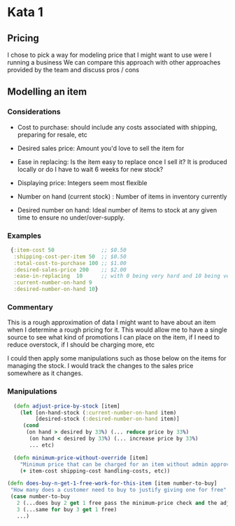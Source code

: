 # Kata 1

## Pricing

  I chose to pick a way for modeling price that I might want to use were
  I running a business We can compare this approach with other
  approaches provided by the team and discuss pros / cons


## Modelling an item


### Considerations


  - Cost to purchase: should include any costs associated with shipping,
    preparing for resale, etc
    
  - Desired sales price: Amount you'd love to sell the item for
  
  - Ease in replacing: Is the item easy to replace once I sell it? It is
    produced locally or do I have to wait 6 weeks for new stock?
    
  - Displaying price: Integers seem most flexible
  
  - Number on hand (current stock) : Number of items in inventory
    currently
    
  - Desired number on hand: Ideal number of items to stock at any given
    time to ensure no under/over-supply.


### Examples

  ```clj
   {:item-cost 50               ;; $0.50
    :shipping-cost-per-item 50  ;; $0.50
    :total-cost-to-purchase 100 ;; $1.00
    :desired-sales-price 200    ;; $2.00
    :ease-in-replacing  10      ;; with 0 being very hard and 10 being very easy    
    :current-number-on-hand 9
    :desired-number-on-hand 10}
  ```

### Commentary

  This is a rough approximation of data I might want to have about an
  item when I determine a rough pricing for it.  This would allow me to
  have a single source to see what kind of promotions I can place on the
  item, if I need to reduce overstock, if I should be charging more, etc

  I could then apply some manipulations such as those below on the items
  for managing the stock.  I would track the changes to the sales price
  somewhere as it changes.

### Manipulations

 ```clj
   (defn adjust-price-by-stock [item]
     (let [on-hand-stock (:current-number-on-hand item)
          [desired-stock (:desired-number-on-hand item)]
      (cond 
       (on hand > desired by 33%) (... reduce price by 33%)
        (on hand < desired by 33%) (... increase price by 33%)
        ... etc)
```
```clj
  (defn minimum-price-without-override [item]
    "Minimum price that can be charged for an item without admin approval"
    (+ item-cost shipping-cost handling-costs, etc))
```
    
   ```clj
   (defn does-buy-n-get-1-free-work-for-this-item [item number-to-buy]
    "How many does a customer need to buy to justify giving one for free"
    (case number-to-buy
      2 (...does buy 2 get 1 free pass the minimum-price check and the adjust-price-by stock check?)
      3 (...same for buy 3 get 1 free)
      ...)
```
